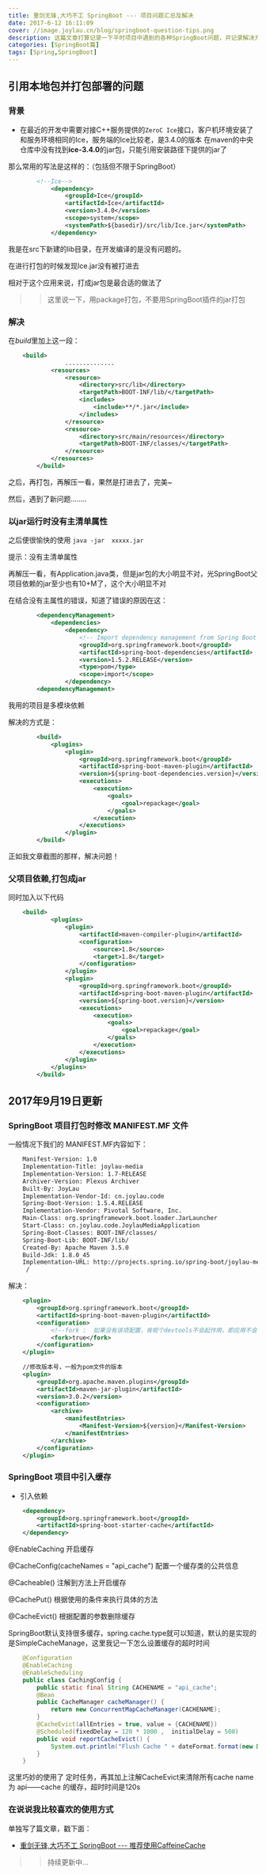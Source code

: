 ```yaml
---
title: 重剑无锋,大巧不工 SpringBoot --- 项目问题汇总及解决
date: 2017-6-12 16:11:09
cover: //image.joylau.cn/blog/springboot-question-tips.png
description: 这篇文章打算记录一下平时项目中遇到的各种SpringBoot问题，并记录解决方案<br>持续更新......
categories: [SpringBoot篇]
tags: [Spring,SpringBoot]
---
```


<!-- more -->

## 引用本地包并打包部署的问题

### 背景

- 在最近的开发中需要对接C++服务提供的`ZeroC Ice`接口，客户机环境安装了和服务环境相同的Ice，服务端的Ice比较老，是3.4.0的版本
在maven的中央仓库中没有找到**ice-3.4.0**的jar包，只能引用安装路径下提供的jar了

那么常用的写法是这样的：（包括但不限于SpringBoot）

``` xml
        <!--Ice-->
            <dependency>
                <groupId>Ice</groupId>
                <artifactId>Ice</artifactId>
                <version>3.4.0</version>
                <scope>system</scope>
                <systemPath>${basedir}/src/lib/Ice.jar</systemPath>
            </dependency>
```

我是在src下新建的lib目录，在开发编译的是没有问题的。

在进行打包的时候发现Ice.jar没有被打进去

相对于这个应用来说，打成jar包是最合适的做法了

>> 这里说一下，用package打包，不要用SpringBoot插件的jar打包



### 解决

在*build*里加上这一段：
``` xml
    <build>
                ..............
            <resources>
                <resource>
                    <directory>src/lib</directory>
                    <targetPath>BOOT-INF/lib/</targetPath>
                    <includes>
                        <include>**/*.jar</include>
                    </includes>
                </resource>
                <resource>
                    <directory>src/main/resources</directory>
                    <targetPath>BOOT-INF/classes/</targetPath>
                </resource>
            </resources>
        </build>
```

之后，再打包，再解压一看，果然是打进去了，完美~


然后，遇到了新问题........


### 以jar运行时没有主清单属性

之后便很愉快的使用 `java -jar  xxxxx.jar`

提示：没有主清单属性

再解压一看，有Application.java类，但是jar包的大小明显不对，光SpringBoot父项目依赖的jar至少也有10+M了，这个大小明显不对


在结合没有主属性的错误，知道了错误的原因在这：

``` xml
        <dependencyManagement>
    		<dependencies>
    			<dependency>
    				<!-- Import dependency management from Spring Boot -->
    				<groupId>org.springframework.boot</groupId>
    				<artifactId>spring-boot-dependencies</artifactId>
    				<version>1.5.2.RELEASE</version>
    				<type>pom</type>
    				<scope>import</scope>
    			</dependency>
    	<dependencyManagement>
```

我用的项目是多模块依赖

解决的方式是：

``` xml
        <build>
            <plugins>
                <plugin>
                    <groupId>org.springframework.boot</groupId>
                    <artifactId>spring-boot-maven-plugin</artifactId>
                    <version>${spring-boot-dependencies.version}</version>
                    <executions>
                        <execution>
                            <goals>
                                <goal>repackage</goal>
                            </goals>
                        </execution>
                    </executions>
                </plugin>
        </build>
```

正如我文章截图的那样，解决问题！


### 父项目依赖,打包成jar

同时加入以下代码
``` xml
    <build>
            <plugins>
                <plugin>
                    <artifactId>maven-compiler-plugin</artifactId>
                    <configuration>
                        <source>1.8</source>
                        <target>1.8</target>
                    </configuration>
                </plugin>
                <plugin>
                    <groupId>org.springframework.boot</groupId>
                    <artifactId>spring-boot-maven-plugin</artifactId>
                    <version>${spring-boot.version}</version>
                    <executions>
                        <execution>
                            <goals>
                                <goal>repackage</goal>
                            </goals>
                        </execution>
                    </executions>
                </plugin>
            </plugins>
        </build>
```

## 2017年9月19日更新

### SpringBoot 项目打包时修改 MANIFEST.MF 文件

一般情况下我们的 MANIFEST.MF内容如下：

``` bash
    Manifest-Version: 1.0
    Implementation-Title: joylau-media
    Implementation-Version: 1.7-RELEASE
    Archiver-Version: Plexus Archiver
    Built-By: JoyLau
    Implementation-Vendor-Id: cn.joylau.code
    Spring-Boot-Version: 1.5.4.RELEASE
    Implementation-Vendor: Pivotal Software, Inc.
    Main-Class: org.springframework.boot.loader.JarLauncher
    Start-Class: cn.joylau.code.JoylauMediaApplication
    Spring-Boot-Classes: BOOT-INF/classes/
    Spring-Boot-Lib: BOOT-INF/lib/
    Created-By: Apache Maven 3.5.0
    Build-Jdk: 1.8.0_45
    Implementation-URL: http://projects.spring.io/spring-boot/joylau-media
     /

```



解决：



``` xml
    <plugin>
        <groupId>org.springframework.boot</groupId>
        <artifactId>spring-boot-maven-plugin</artifactId>
        <configuration>
            <!--fork :  如果没有该项配置，肯呢个devtools不会起作用，即应用不会restart -->
            <fork>true</fork>
        </configuration>
    </plugin>
    
    //修改版本号，一般为pom文件的版本
    <plugin>
        <groupId>org.apache.maven.plugins</groupId>
        <artifactId>maven-jar-plugin</artifactId>
        <version>3.0.2</version>
        <configuration>
            <archive>
                <manifestEntries>
                    <Manifest-Version>${version}</Manifest-Version>
                </manifestEntries>
            </archive>
        </configuration>
    </plugin>
```




### SpringBoot 项目中引入缓存
- 引入依赖

``` xml
    <dependency>
        <groupId>org.springframework.boot</groupId>
        <artifactId>spring-boot-starter-cache</artifactId>
    </dependency>
```

@EnableCaching 开启缓存

@CacheConfig(cacheNames = "api_cache") 配置一个缓存类的公共信息

@Cacheable() 注解到方法上开启缓存

@CachePut() 根据使用的条件来执行具体的方法

@CacheEvict() 根据配置的参数删除缓存

SpringBoot默认支持很多缓存，spring.cache.type就可以知道，默认的是实现的是SimpleCacheManage，这里我记一下怎么设置缓存的超时时间



``` java
    @Configuration
    @EnableCaching
    @EnableScheduling
    public class CachingConfig {
        public static final String CACHENAME = "api_cache";
        @Bean
        public CacheManager cacheManager() {
            return new ConcurrentMapCacheManager(CACHENAME);
        }
        @CacheEvict(allEntries = true, value = {CACHENAME})
        @Scheduled(fixedDelay = 120 * 1000 ,  initialDelay = 500)
        public void reportCacheEvict() {
            System.out.println("Flush Cache " + dateFormat.format(new Date()));
        }
    }
```



这里巧妙的使用了 定时任务，再其加上注解CacheEvict来清除所有cache name 为 api——cache 的缓存，超时时间是120s


### 在说说我比较喜欢的使用方式

单独写了篇文章，戳下面：
- [重剑无锋,大巧不工 SpringBoot --- 推荐使用CaffeineCache](/2017/09/19/SpringBoot-CaffeineCache/)



>> 持续更新中...